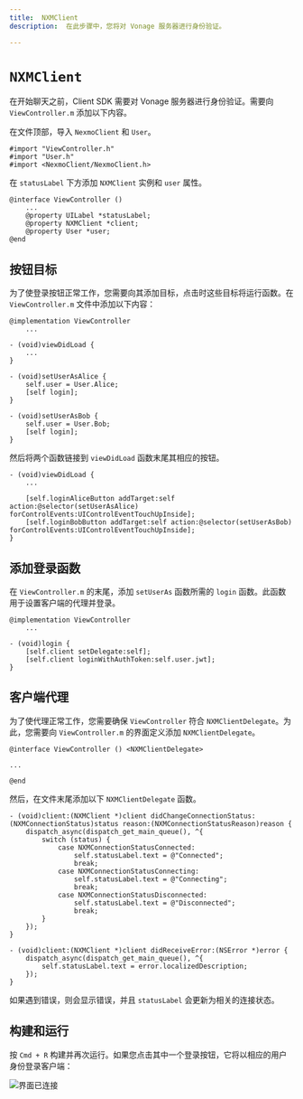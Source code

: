```yaml
---
title:  NXMClient
description:  在此步骤中，您将对 Vonage 服务器进行身份验证。

---
```


`NXMClient`
===========

在开始聊天之前，Client SDK 需要对 Vonage 服务器进行身份验证。需要向 `ViewController.m` 添加以下内容。

在文件顶部，导入 `NexmoClient` 和 `User`。

```objective_c
#import "ViewController.h"
#import "User.h"
#import <NexmoClient/NexmoClient.h>
```

在 `statusLabel` 下方添加 `NXMClient` 实例和 `user` 属性。

```objective_c
@interface ViewController ()
    ...
    @property UILabel *statusLabel;
    @property NXMClient *client;
    @property User *user;
@end
```

按钮目标
----

为了使登录按钮正常工作，您需要向其添加目标，点击时这些目标将运行函数。在 `ViewController.m` 文件中添加以下内容：

```objective_c
@implementation ViewController
    ...

- (void)viewDidLoad {
    ...
}

- (void)setUserAsAlice {
    self.user = User.Alice;
    [self login];
}

- (void)setUserAsBob {
    self.user = User.Bob;
    [self login];
}
```

然后将两个函数链接到 `viewDidLoad` 函数末尾其相应的按钮。

```objective_c
- (void)viewDidLoad {
    ...

    [self.loginAliceButton addTarget:self action:@selector(setUserAsAlice) forControlEvents:UIControlEventTouchUpInside];
    [self.loginBobButton addTarget:self action:@selector(setUserAsBob) forControlEvents:UIControlEventTouchUpInside];
}
```

添加登录函数
------

在 `ViewController.m` 的末尾，添加 `setUserAs` 函数所需的 `login` 函数。此函数用于设置客户端的代理并登录。

```objective_c
@implementation ViewController
    ...

- (void)login {
    [self.client setDelegate:self];
    [self.client loginWithAuthToken:self.user.jwt];
}
```

客户端代理
-----

为了使代理正常工作，您需要确保 `ViewController` 符合 `NXMClientDelegate`。为此，您需要向 `ViewController.m` 的界面定义添加 `NXMClientDelegate`。

```objective_c
@interface ViewController () <NXMClientDelegate>

...

@end
```

然后，在文件末尾添加以下 `NXMClientDelegate` 函数。

```objective_c
- (void)client:(NXMClient *)client didChangeConnectionStatus:(NXMConnectionStatus)status reason:(NXMConnectionStatusReason)reason {
    dispatch_async(dispatch_get_main_queue(), ^{
        switch (status) {
            case NXMConnectionStatusConnected:
                self.statusLabel.text = @"Connected";
                break;
            case NXMConnectionStatusConnecting:
                self.statusLabel.text = @"Connecting";
                break;
            case NXMConnectionStatusDisconnected:
                self.statusLabel.text = @"Disconnected";
                break;
        }
    });
}

- (void)client:(NXMClient *)client didReceiveError:(NSError *)error {
    dispatch_async(dispatch_get_main_queue(), ^{
        self.statusLabel.text = error.localizedDescription;
    });
}
```

如果遇到错误，则会显示错误，并且 `statusLabel` 会更新为相关的连接状态。

构建和运行
-----

按 `Cmd + R` 构建并再次运行。如果您点击其中一个登录按钮，它将以相应的用户身份登录客户端：

![界面已连接](/images/client-sdk/ios-in-app-voice/client.png)

